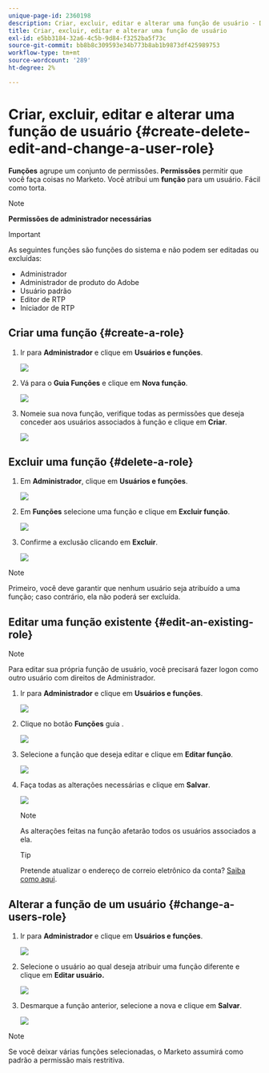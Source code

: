 ```yaml
---
unique-page-id: 2360198
description: Criar, excluir, editar e alterar uma função de usuário - Documentos do Marketo - Documentação do produto
title: Criar, excluir, editar e alterar uma função de usuário
exl-id: e5bb3184-32a6-4c5b-9d84-f3252ba5f73c
source-git-commit: bb8b8c309593e34b773b8ab1b9873df425989753
workflow-type: tm+mt
source-wordcount: '289'
ht-degree: 2%

---
```


# Criar, excluir, editar e alterar uma função de usuário {#create-delete-edit-and-change-a-user-role}

**Funções** agrupe um conjunto de permissões. **Permissões** permitir que você faça coisas no Marketo. Você atribui um **função** para um usuário. Fácil como torta.

>[!NOTE]
>
>**Permissões de administrador necessárias**

>[!IMPORTANT]
>
>As seguintes funções são funções do sistema e não podem ser editadas ou excluídas:
>
>* Administrador
>* Administrador de produto do Adobe
>* Usuário padrão
>* Editor de RTP
>* Iniciador de RTP


## Criar uma função {#create-a-role}

1. Ir para **Administrador** e clique em **Usuários e funções**.

   ![](assets/image2014-9-16-13-3a29-3a48.png)

1. Vá para o **Guia Funções** e clique em **Nova função**.

   ![](assets/image2014-9-16-13-3a30-3a0.png)

1. Nomeie sua nova função, verifique todas as permissões que deseja conceder aos usuários associados à função e clique em **Criar**.

   ![](assets/image2014-9-16-13-3a31-3a19.png)

## Excluir uma função {#delete-a-role}

1. Em **Administrador**, clique em **Usuários e funções**.

   ![](assets/image2014-9-16-13-3a31-3a42.png)

1. Em **Funções** selecione uma função e clique em **Excluir função**.

   ![](assets/image2014-9-16-13-3a31-3a56.png)

1. Confirme a exclusão clicando em **Excluir**.

   ![](assets/image2014-9-16-13-3a32-3a25.png)

>[!NOTE]
>
>Primeiro, você deve garantir que nenhum usuário seja atribuído a uma função; caso contrário, ela não poderá ser excluída.

## Editar uma função existente {#edit-an-existing-role}

>[!NOTE]
>
>Para editar sua própria função de usuário, você precisará fazer logon como outro usuário com direitos de Administrador.

1. Ir para **Administrador** e clique em **Usuários e funções**.

   ![](assets/image2014-9-16-13-3a34-3a2.png)

1. Clique no botão **Funções** guia .

   ![](assets/image2014-9-16-13-3a34-3a22.png)

1. Selecione a função que deseja editar e clique em **Editar função**.

   ![](assets/image2014-9-16-13-3a34-3a37.png)

1. Faça todas as alterações necessárias e clique em **Salvar**.

   ![](assets/image2014-9-16-13-3a35-3a16.png)

   >[!NOTE]
   >
   >As alterações feitas na função afetarão todos os usuários associados a ela.

   >[!TIP]
   >
   >Pretende atualizar o endereço de correio eletrônico da conta? [Saiba como aqui](/help/marketo/product-docs/administration/settings/edit-account-settings.md).

## Alterar a função de um usuário {#change-a-users-role}

1. Ir para **Administrador** e clique em **Usuários e funções**.

   ![](assets/image2014-9-16-13-3a35-3a49.png)

1. Selecione o usuário ao qual deseja atribuir uma função diferente e clique em **Editar usuário.**

   ![](assets/image2014-9-16-13-36-8.png)

1. Desmarque a função anterior, selecione a nova e clique em **Salvar**.

   ![](assets/image2014-9-16-13-3a36-3a35.png)

>[!NOTE]
>
>Se você deixar várias funções selecionadas, o Marketo assumirá como padrão a permissão mais restritiva.
